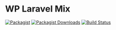 # WP Laravel Mix

[![Packagist](https://img.shields.io/packagist/v/sourceboat/wp-laravel-mix.svg?style=flat-square)](https://packagist.org/packages/sourceboat/wp-laravel-mix)
[![Packagist Downloads](https://img.shields.io/packagist/dt/sourceboat/wp-laravel-mix.svg?style=flat-square)](https://packagist.org/packages/sourceboat/wp-laravel-mix)
[![Build Status](https://img.shields.io/travis/sourceboat/wp-laravel-mix.svg?style=flat-square)](https://travis-ci.org/sourceboat/wp-laravel-mix)
